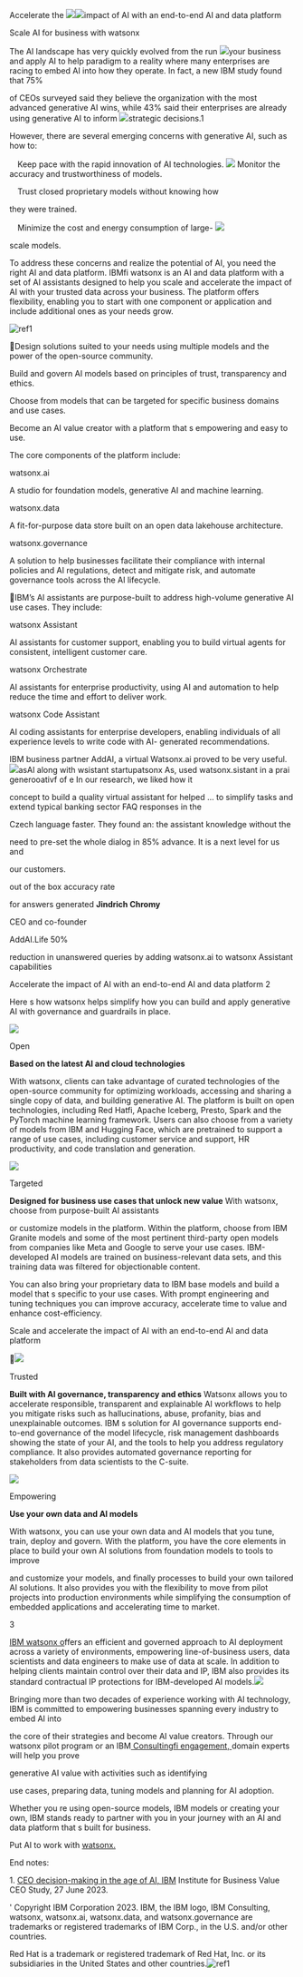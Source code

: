 ﻿Accelerate the  ![](Aspose.Words.de0cb22e-7cb5-4ae3-b36e-13564a5c5b68.001.png)![](Aspose.Words.de0cb22e-7cb5-4ae3-b36e-13564a5c5b68.002.jpeg)impact of AI with  an end-to-end AI  and data platform 

Scale AI for business with watsonx

The AI landscape has very quickly evolved from the  run  ![](Aspose.Words.de0cb22e-7cb5-4ae3-b36e-13564a5c5b68.003.png)your business and apply AI to help  paradigm to a reality  where many enterprises are racing to embed AI into how  they operate. In fact, a new IBM study found that 75% 

of CEOs surveyed said they believe the organization with the most advanced generative AI wins, while 43% said their enterprises are already using generative AI to inform  ![](Aspose.Words.de0cb22e-7cb5-4ae3-b36e-13564a5c5b68.004.png)strategic decisions.1 

However, there are several emerging concerns with generative AI, such as how to:

`  `Keep pace with the rapid innovation of AI technologies.   ![](Aspose.Words.de0cb22e-7cb5-4ae3-b36e-13564a5c5b68.005.png)  Monitor the accuracy and trustworthiness of models.    

`  `Trust closed proprietary models without knowing how 

they were trained.

`  `Minimize the cost and energy consumption of large- ![](Aspose.Words.de0cb22e-7cb5-4ae3-b36e-13564a5c5b68.006.png)

scale models. 

To address these concerns and realize the potential of AI, you need the right AI and data platform. IBMfi watsonx  is an AI and data platform with a set of AI assistants designed to help you scale and accelerate the impact of AI with your trusted data across your business. The platform offers flexibility, enabling you to start with one component or application and include additional ones as your needs grow.

![ref1]

Design solutions suited to  your needs using multiple models and the power of the open-source community.

Build and govern AI models based on principles of trust, transparency and ethics.

Choose from models that can  be targeted for specific business domains and use cases.

Become an AI value creator  with a platform that s empowering and easy to use.

The core components of the platform include: 

watsonx.ai 

A studio for foundation models, generative AI and  machine learning. 

watsonx.data  

A fit-for-purpose data store built on an open data  lakehouse architecture.

watsonx.governance  

A solution to help businesses facilitate their compliance  with internal policies and AI regulations, detect and mitigate risk, and automate governance tools across the  AI lifecycle.

IBM’s AI assistants are purpose-built to address  high-volume generative AI use cases. They include: 

watsonx  Assistant 

AI assistants for customer support, enabling you to build  virtual agents for consistent, intelligent customer care.

watsonx  Orchestrate 

AI assistants for enterprise productivity, using AI and  automation to help reduce the time and effort to deliver work.

watsonx  Code Assistant 

AI coding assistants for enterprise developers, enabling individuals of all experience levels to write code with AI- generated recommendations.

IBM business partner AddAI, a virtual   Watsonx.ai proved to be very useful.  ![](Aspose.Words.de0cb22e-7cb5-4ae3-b36e-13564a5c5b68.008.png)asAI along with wsistant startupatsonx As, used watsonx.sistant in a prai generooativf of e  In our research, we liked how it  

concept to build a quality virtual assistant for  helped ... to simplify tasks and extend typical banking sector FAQ responses in the 

Czech language faster. They found an: the assistant knowledge without the 

need to pre-set the whole dialog in 85% advance. It is a next level for us and  

our customers.  

out of the box accuracy rate  

for answers generated   **Jindrich Chromy**

CEO and co-founder

AddAI.Life 50%

reduction in unanswered  queries by adding watsonx.ai  to watsonx Assistant capabilities 

Accelerate the impact of AI with an end-to-end AI and data platform 2

Here s how watsonx helps simplify how you can build  and apply generative AI with governance and guardrails in place.

![](Aspose.Words.de0cb22e-7cb5-4ae3-b36e-13564a5c5b68.009.png)

Open

**Based on the latest AI and cloud technologies**  

With watsonx, clients can take advantage of curated technologies of the open-source community for optimizing workloads, accessing and sharing a single copy of data, and building generative AI. The platform is built on open technologies, including Red Hatfi, Apache Iceberg, Presto, Spark and the PyTorch machine learning framework. Users can also choose from a variety of models from IBM and Hugging Face, which are pretrained to support a range of use cases, including customer service and support, HR productivity, and code translation and generation. 

![](Aspose.Words.de0cb22e-7cb5-4ae3-b36e-13564a5c5b68.010.png)

Targeted

**Designed for business use cases that unlock new value** With watsonx, choose from purpose-built AI assistants 

or customize models in the platform. Within the platform, choose from IBM Granite models and some of the most pertinent third-party open models from companies like  Meta and Google to serve your use cases. IBM-developed  AI models are trained on business-relevant data sets, and this training data was filtered for objectionable content.  

You can also bring your proprietary data to IBM base models and build a model that s specific to your use cases. With prompt engineering and tuning techniques you can improve accuracy, accelerate time to value and enhance cost-efficiency.

Scale and accelerate the impact of AI with an end-to-end AI and data platform 

![](Aspose.Words.de0cb22e-7cb5-4ae3-b36e-13564a5c5b68.011.png)

Trusted

**Built with AI governance, transparency and ethics**  Watsonx allows you to accelerate responsible, transparent and explainable AI workflows to help you mitigate risks such as hallucinations, abuse, profanity, bias and unexplainable outcomes. IBM s solution for AI governance supports end- to-end governance of the model lifecycle, risk management dashboards showing the state of your AI, and the tools to help you address regulatory compliance. It also provides automated governance reporting for stakeholders from  data scientists to the C-suite. 

![](Aspose.Words.de0cb22e-7cb5-4ae3-b36e-13564a5c5b68.012.png)

Empowering

**Use your own data and AI models**  

With watsonx, you can use your own data and AI models that you tune, train, deploy and govern. With the platform, you have the core elements in place to build your own AI solutions from foundation models to tools to improve 

and customize your models, and finally processes to build your own tailored AI solutions. It also provides you with the flexibility to move from pilot projects into production environments while simplifying the consumption of embedded applications and accelerating time to market.   

3

[IBM watsonx o](https://www.ibm.com/watsonx)ffers an efficient and governed approach to AI deployment across a variety of environments, empowering line-of-business users, data scientists and data engineers to make use of data at scale. In addition  to helping clients maintain control over their data and IP, IBM also provides its standard contractual IP protections for IBM-developed AI models.![](Aspose.Words.de0cb22e-7cb5-4ae3-b36e-13564a5c5b68.013.jpeg)

Bringing more than two decades of experience working with AI technology, IBM is committed to empowering businesses spanning every industry to embed AI into 

the core of their strategies and become AI value creators. Through our watsonx pilot program or an IBM[ Consultingfi engagement, ](https://www.ibm.com/account/reg/us-en/signup?formid=urx-52230)domain experts will help you prove 

generative AI value with activities such as identifying  

use cases, preparing data, tuning models and planning  for AI adoption.  

Whether you re using open-source models, IBM models or creating your own, IBM stands ready to partner with you in your journey with an AI and data platform that s built for business.

Put AI to work with [watsonx. ](https://www.ibm.com/watsonx?utm_content=SRCWW&p1=Search&p4=43700076341632475&p5=e&gclid=CjwKCAiA1MCrBhAoEiwAC2d64ZfsgCVrzpVmcVFY7T1DlZajIxKpoCF5D9QtLOdeBF151PZLlptDLxoCs_YQAvD_BwE&gclsrc=aw.ds)

End notes:

1\.  [CEO decision-making in the age of AI, IBM](https://www.ibm.com/thought-leadership/institute-business-value/en-us/c-suite-study/ceo) Institute for Business Value CEO Study, 27 June 2023. 

' Copyright IBM Corporation 2023. IBM, the IBM logo, IBM Consulting, watsonx, watsonx.ai, watsonx.data, and watsonx.governance are trademarks or registered trademarks of IBM Corp., in the U.S. and/or other countries.

Red Hat is a trademark or registered trademark of Red Hat, Inc. or its subsidiaries in the United States and other countries.![ref1]

[ref1]: Aspose.Words.de0cb22e-7cb5-4ae3-b36e-13564a5c5b68.007.png
